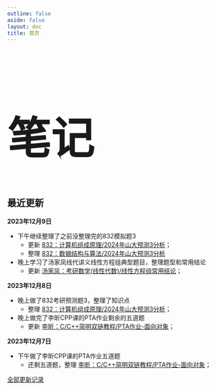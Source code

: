 ```yaml
---
outline: false
aside: false
layout: doc
title: 首页
---
```




<div class="home-title">
<h1  style="font-family: 'Liu Jian Mao Cao'; font-size:100px;">笔记</h1>
</div>


## 最近更新

**2023年12月9日**

- 下午继续整理了之前没整理完的832模拟题3
  - 更新 [832：计算机组成原理/2024年山大预测3分析]()；
  - 整理 [832：数据结构与算法/2024年山大预测3分析]()
- 晚上学习了汤家凤线代讲义线性方程组典型题目，整理题型和常用结论
  - 更新 [汤家凤：考研数学(线性代数)/线性方程组常用结论]()；

**2023年12月8日**

- 晚上做了832考研预测题3，整理了知识点
  - 整理 [832：计算机组成原理/2024年山大预测3分析]()；
- 晚上做完了李昕CPP课的PTA作业剩余的五道题
  - 更新 [李昕：C/C++简明双链教程/PTA作业-面向对象]()；

**2023年12月7日**

- 下午做了李昕CPP课的PTA作业五道题
  - 还剩五道题，整理 [李昕：C/C++简明双链教程/PTA作业-面向对象]()；



[全部更新记录](update)
